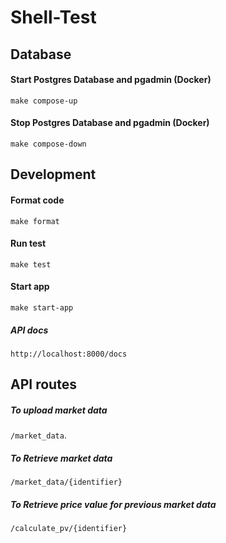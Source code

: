 # Shell-Test

## Database

#### Start Postgres Database and pgadmin (Docker)

`make compose-up`

#### Stop Postgres Database and pgadmin (Docker)

`make compose-down`

## Development

#### Format code 

`make format`

#### Run test 

`make test`

#### Start app 

`make start-app`

##### API docs

`http://localhost:8000/docs`

## API routes

##### To upload market data

`/market_data`. 

##### To Retrieve market data

`/market_data/{identifier}`

##### To Retrieve price value for previous market data

`/calculate_pv/{identifier}`
